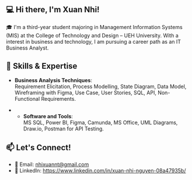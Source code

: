 ## 💻 Hi there, I'm Xuan Nhi!

🎓 I'm a third-year student majoring in Management Information Systems (MIS) at the College of Technology and Design – UEH University. With a interest in business and technology, I am pursuing a career path as an IT Business Analyst.

## 🔧 Skills & Expertise

- **Business Analysis Techniques**:  
  Requirement Elicitation, Process Modelling, State Diagram, Data Model, Wireframing with Figma, Use Case, User Stories, SQL, API, Non-Functional Requirements.

- - **Software and Tools**:  
  MS SQL, Power BI, Figma, Camunda, MS Office, UML Diagrams, Draw.io, Postman for API Testing.

## 📫 Let's Connect!

- 📧 Email: nhixuannt@gmail.com 
- 💼 LinkedIn: https://www.linkedin.com/in/xuan-nhi-nguyen-08a47935b/
